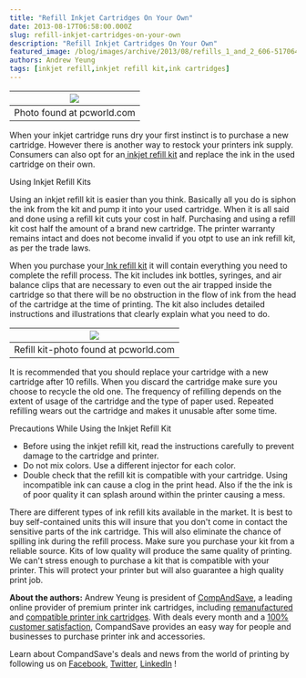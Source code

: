 ```yaml
---
title: "Refill Inkjet Cartridges On Your Own"
date: 2013-08-17T06:58:00.000Z
slug: refill-inkjet-cartridges-on-your-own
description: "Refill Inkjet Cartridges On Your Own"
featured_image: /blog/images/archive/2013/08/refills_1_and_2_606-5170643.jpg
authors: Andrew Yeung
tags: [inkjet refill,inkjet refill kit,ink cartridges]
---
```


| [![](/blog/images/refills-1-and-2-606-5170643.jpg)](/blog/images/refills-1-and-2-606-5170643.jpg) |
| -------------------------------------------------------------------------------------------- |
| Photo found at pcworld.com                                                                   |

When your inkjet cartridge runs dry your first instinct is to purchase a new cartridge. However there is another way to restock your printers ink supply. Consumers can also opt for an[ inkjet refill kit](https://www.compandsave.com/ink-refill-bulk-ink) and replace the ink in the used cartridge on their own.

  
Using Inkjet Refill Kits

  
Using an inkjet refill kit is easier than you think. Basically all you do is siphon the ink from the kit and pump it into your used cartridge. When it is all said and done using a refill kit cuts your cost in half. Purchasing and using a refill kit cost half the amount of a brand new cartridge. The printer warranty remains intact and does not become invalid if you otpt to use an ink refill kit, as per the trade laws.

  
When you purchase your[ Ink refill kit](https://www.compandsave.com/ink-refill-bulk-ink) it will contain everything you need to complete the refill process. The kit includes ink bottles, syringes, and air balance clips that are necessary to even out the air trapped inside the cartridge so that there will be no obstruction in the flow of ink from the head of the cartridge at the time of printing. The kit also includes detailed instructions and illustrations that clearly explain what you need to do. 

| [![](/blog/images/213997-black-kit-unboxed-606-original-1.jpg)](/blog/images/213997-black-kit-unboxed-606-original-1.jpg) |
| -------------------------------------------------------------------------------------------------------------------- |
| Refill kit-photo found at pcworld.com                                                                                |

It is recommended that you should replace your cartridge with a new cartridge after 10 refills. When you discard the cartridge make sure you choose to recycle the old one. The frequency of refilling depends on the extent of usage of the cartridge and the type of paper used. Repeated refilling wears out the cartridge and makes it unusable after some time.

Precautions While Using the Inkjet Refill Kit

  
* Before using the inkjet refill kit, read the instructions carefully to prevent damage to the cartridge and printer.
* Do not mix colors. Use a different injector for each color.
* Double check that the refill kit is compatible with your cartridge. Using incompatible ink can cause a clog in the print head. Also if the the ink is of poor quality it can splash around within the printer causing a mess.

  
There are different types of ink refill kits available in the market. It is best to buy self-contained units this will insure that you don't come in contact the sensitive parts of the ink cartridge. This will also eliminate the chance of spilling ink during the refill process. Make sure you purchase your kit from a reliable source. Kits of low quality will produce the same quality of printing. We can't stress enough to purchase a kit that is compatible with your printer. This will protect your printer but will also guarantee a high quality print job. 

**About the authors:** Andrew Yeung is president of [CompAndSave](https://www.compandsave.com/), a leading online provider of premium printer ink cartridges, including [remanufactured](https://www.compandsave.com/help) and [compatible printer ink cartridges](https://www.compandsave.com/help). With deals every month and a [100% customer satisfaction](https://www.compandsave.com/help), CompandSave provides an easy way for people and businesses to purchase printer ink and accessories.  
  
Learn about CompandSave's deals and news from the world of printing by following us on [Facebook](https://www.facebook.com/compandsave.ink), [Twitter](https://twitter.com/compandsave), [LinkedIn](https://www.linkedin.com) ! 